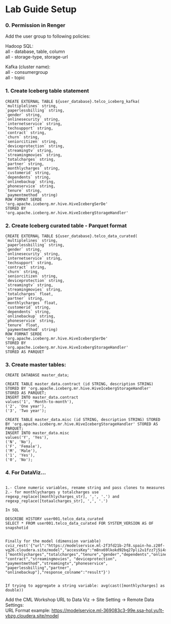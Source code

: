# Lab Guide Setup

### 0. Permission in Renger  

Add the user group to following policies:  

Hadoop SQL:  
all - database, table, column  
all - storage-type, storage-url  

Kafka (cluster name):  
all - consumergroup  
all - topic  

### 1. Create Iceberg table statement

```
CREATE EXTERNAL TABLE ${user_database}.telco_iceberg_kafka(
`multiplelines` string,
`paperlessbilling` string,
`gender` string,
`onlinesecurity` string,
`internetservice` string,
`techsupport` string,
`contract` string,
`churn` string,
`seniorcitizen` string,
`deviceprotection` string,
`streamingtv` string,
`streamingmovies` string,
`totalcharges` string,
`partner` string,
`monthlycharges` string,
`customerid` string,
`dependents` string,
`onlinebackup` string,
`phoneservice` string,
`tenure` string,
`paymentmethod` string)
ROW FORMAT SERDE
'org.apache.iceberg.mr.hive.HiveIcebergSerDe'
STORED BY
'org.apache.iceberg.mr.hive.HiveIcebergStorageHandler'

```

### 2. Create Iceberg curated table - Parquet format
```
CREATE EXTERNAL TABLE ${user_database}.telco_data_curated(
`multiplelines` string,
`paperlessbilling` string,
`gender` string,
`onlinesecurity` string,
`internetservice` string,
`techsupport` string,
`contract` string,
`churn` string,
`seniorcitizen` string,
`deviceprotection` string,
`streamingtv` string,
`streamingmovies` string,
`totalcharges` float,
`partner` string,
`monthlycharges` float,
`customerid` string,
`dependents` string,
`onlinebackup` string,
`phoneservice` string,
`tenure` float,
`paymentmethod` string)
ROW FORMAT SERDE
'org.apache.iceberg.mr.hive.HiveIcebergSerDe'
STORED BY
'org.apache.iceberg.mr.hive.HiveIcebergStorageHandler' 
STORED AS PARQUET
```

### 3. Create master tables:

```
CREATE DATABASE master_data;

CREATE TABLE master_data.contract (id STRING, description STRING) STORED BY 'org.apache.iceberg.mr.hive.HiveIcebergStorageHandler' STORED AS PARQUET;
INSERT INTO master_data.contract
values('1', 'Month-to-month'),
('2', 'One year'),
('3', 'Two year');

CREATE TABLE master_data.misc (id STRING, description STRING) STORED BY 'org.apache.iceberg.mr.hive.HiveIcebergStorageHandler' STORED AS PARQUET;
INSERT INTO master_data.misc 
values('Y', 'Yes'),
('N', 'No'),
('F', 'Female'),
('M', 'Male'),
('1', 'Yes'), 
('0', 'No');
```

### 4. For DataViz...
```

1.- Clone numeric variables, rename string and pass clones to measures
2.- for monthlycharges y totalcharges use regexp_replace([monthlycharges_str], ',', '.') and regexp_replace([totaalcharges_str], ',', '.')

In SQL

DESCRIBE HISTORY user001.telco_data_curated
SELECT * FROM user001.telco_data_curated FOR SYSTEM_VERSION AS OF snapshotid


Finally for the model (dimension variable)
cviz_rest('{"url":"https://modelservice.ml-2f3fd21b-2f8.spain-ho.z20f-vg26.cloudera.site/model","accessKey":"m8nx69lkokd92bq27pli2u1fzz7j5i4x","colnames":["monthlycharges","totalcharges","tenure","gender","dependents","onlinesecurity","multiplelines","internetservice","seniorcitizen","techsupport", "contract","streamingmovies", "deviceprotection", "paymentmethod","streamingtv","phoneservice", "paperlessbilling","partner", "onlinebackup"],"response_colname":"result"}')


If trying to aggregate a string variable: avg(cast([monthlycharges] as double))

```

Add the CML Workshop URL to Data Viz -> Site Setting -> Remote Data Settings:  
URL Format example: https://modelservice.ml-369083c3-99e.ssa-hol.yu1t-vbzg.cloudera.site/model

